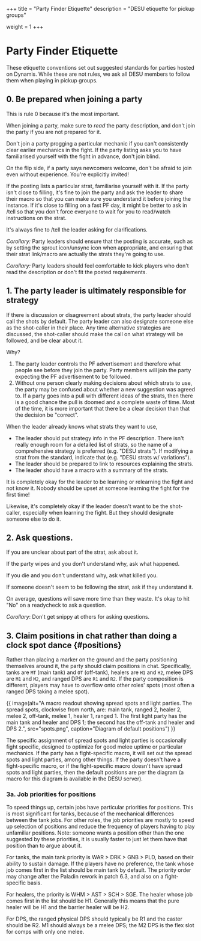 +++
title = "Party Finder Etiquette"
description = "DESU etiquette for pickup groups"

weight = 1
+++
# Party Finder Etiquette

These etiquette conventions set out suggested standards for parties hosted on Dynamis.
While these are not rules, we ask all DESU members to follow them when playing in pickup groups.

## 0. Be prepared when joining a party

This is rule 0 because it's the most important.

When joining a party, make sure to *read* the party description, and don't join the party if you are not prepared for it.

Don't join a party progging a particular mechanic if you can't consistently clear earlier mechanics in the fight. If the party listing asks you to have familiarised yourself with the fight in advance, don't join blind.

On the flip side, if a party says newcomers welcome, don't be afraid to join even without experience.
You're explicitly invited!

If the posting lists a particular strat, familiarise yourself with it. If the party isn't close to filling, it's fine to join the party and ask the leader to share their macro so that you can make sure you understand it before joining the instance. If it's close to filling on a fast PF day, it might be better to ask in /tell so that you don't force everyone to wait for you to read/watch instructions on the strat.

It's always fine to /tell the leader asking for clarifications.

_Corollary:_ Party leaders should ensure that the posting is accurate, such as by setting the sprout icon/unsync icon when appropriate, and ensuring that their strat link/macro are actually the strats they're going to use.

_Corollary:_ Party leaders should feel comfortable to kick players who don't read the description or don't fit the posted requirements.


## 1. The party leader is ultimately responsible for strategy

If there is discussion or disagreement about strats, the party leader should call the shots by default.
The party leader can also designate someone else as the shot-caller in their place.
Any time alternative strategies are discussed, the shot-caller should make the call on what strategy will be followed, and be clear about it.

Why?

1.  The party leader controls the PF advertisement and therefore what people see before they join the party.
    Party members will join the party expecting the PF advertisement to be followed.
2.  Without one person clearly making decisions about which strats to use, the party may be confused about whether a new suggestion was agreed to.
    If a party goes into a pull with different ideas of the strats, then there is a good chance the pull is doomed and a complete waste of time.
    Most of the time, it is more important that there be a clear decision than that the decision be "correct".

When the leader already knows what strats they want to use,

* The leader should put strategy info in the PF description. There isn't really enough room for a detailed list of strats, so the name of a comprehensive strategy is preferred (e.g. "DESU strats"). If modifying a strat from the standard, indicate that (e.g. "DESU strats w/ variations").
* The leader should be prepared to link to resources explaining the strats.
* The leader should have a macro with a summary of the strats.

It is completely okay for the leader to be learning or relearning the fight and not know it.
Nobody should be upset at someone learning the fight for the first time!

Likewise, it's completely okay if the leader doesn't want to be the shot-caller, especially when learning the fight. But they should designate someone else to do it.

## 2. Ask questions.

If you are unclear about part of the strat, ask about it.

If the party wipes and you don't understand why, ask what happened.

If you die and you don't understand why, ask what killed you.

If someone doesn't seem to be following the strat, ask if they understand it.

On average, questions will save more time than they waste. It's okay to hit "No"
on a readycheck to ask a question.

_Corollary_: Don't get snippy at others for asking questions.

## 3. Claim positions in chat rather than doing a clock spot dance {#positions}

Rather than placing a marker on the ground and the party positioning themselves around it, the party should claim positions in chat.
Specifically, tanks are `MT` (main tank) and `OT` (off-tank), healers are `H1` and `H2`, melee DPS are `M1` and `M2`, and ranged DPS are `R1` and `R2`.
If the party composition is different, players may have to overflow onto other roles' spots (most often a ranged DPS taking a melee spot).

{{ image(alt="A macro readout showing spread spots and light parties. The spread spots, clockwise from north, are: main tank, ranged 2, healer 2, melee 2, off-tank, melee 1, healer 1, ranged 1. The first light party has the main tank and healer and DPS 1; the second has the off-tank and healer and DPS 2.", src="spots.png", caption="Diagram of default positions") }}

The specific assignment of spread spots and light parties is occasionally fight specific, designed to optimize for good melee uptime or particular mechanics.
If the party has a fight-specific macro, it will set out the spread spots and light parties, among other things.
If the party doesn't have a fight-specific macro, or if the fight-specific macro doesn't have spread spots and light parties,
then the default positions are per the diagram (a macro for this diagram is available in the DESU server).

### 3a. Job priorities for positions

To speed things up, certain jobs have particular priorities for positions.
This is most significant for tanks, because of the mechanical differences between the tank jobs.
For other roles, the job priorities are mostly to speed up selection of positions and reduce the frequency of players having to play unfamiliar positions.
Note: someone wants a position other than the one suggested by these priorities, it is usually faster to just let them have that position than to argue about it.

For tanks, the main tank priority is WAR > DRK > GNB > PLD, based on their ability to sustain damage.
If the players have no preference, the tank whose job comes first in the list should be main tank by default.
The priority order may change after the Paladin rework in patch 6.3, and also on a fight-specific basis.

For healers, the priority is WHM > AST > SCH > SGE.
The healer whose job comes first in the list should be H1.
Generally this means that the pure healer will be H1 and the barrier healer will be H2.

For DPS, the ranged physical DPS should typically be R1 and the caster should be R2.
M1 should always be a melee DPS; the M2 DPS is the flex slot for comps with only one melee.

